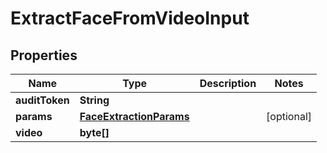 
# ExtractFaceFromVideoInput

## Properties
Name | Type | Description | Notes
------------ | ------------- | ------------- | -------------
**auditToken** | **String** |  | 
**params** | [**FaceExtractionParams**](FaceExtractionParams.md) |  |  [optional]
**video** | **byte[]** |  | 



